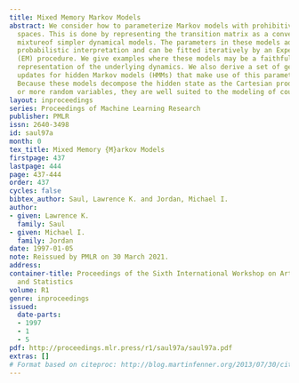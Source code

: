 ```yaml
---
title: Mixed Memory Markov Models
abstract: We consider how to parameterize Markov models with prohibitively large state
  spaces. This is done by representing the transition matrix as a convex combination-or
  mixtureof simpler dynamical models. The parameters in these models admit a simple
  probabilistic interpretation and can be fitted iteratively by an Expectation-Maximization
  (EM) procedure. We give examples where these models may be a faithful and/or useful
  representation of the underlying dynamics. We also derive a set of generalized Baum-Welch
  updates for hidden Markov models (HMMs) that make use of this parameterization.
  Because these models decompose the hidden state as the Cartesian product of two
  or more random variables, they are well suited to the modeling of coupled time series.
layout: inproceedings
series: Proceedings of Machine Learning Research
publisher: PMLR
issn: 2640-3498
id: saul97a
month: 0
tex_title: Mixed Memory {M}arkov Models
firstpage: 437
lastpage: 444
page: 437-444
order: 437
cycles: false
bibtex_author: Saul, Lawrence K. and Jordan, Michael I.
author:
- given: Lawrence K.
  family: Saul
- given: Michael I.
  family: Jordan
date: 1997-01-05
note: Reissued by PMLR on 30 March 2021.
address:
container-title: Proceedings of the Sixth International Workshop on Artificial Intelligence
  and Statistics
volume: R1
genre: inproceedings
issued:
  date-parts:
  - 1997
  - 1
  - 5
pdf: http://proceedings.mlr.press/r1/saul97a/saul97a.pdf
extras: []
# Format based on citeproc: http://blog.martinfenner.org/2013/07/30/citeproc-yaml-for-bibliographies/
---
```

